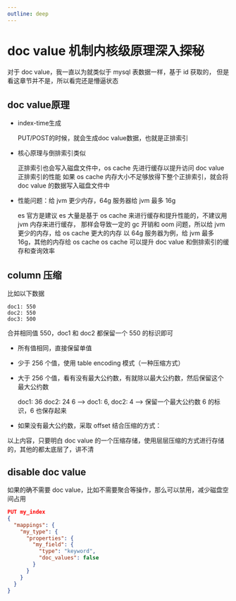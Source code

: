 ```yaml
---
outline: deep
---
```

# doc value 机制内核级原理深入探秘

对于 doc value，我一直以为就类似于 mysql 表数据一样，基于 id 获取的，
但是看这章节并不是，所以看完还是懵逼状态

## doc value原理

- index-time生成

  PUT/POST的时候，就会生成doc value数据，也就是正排索引
- 核心原理与倒排索引类似

  正排索引也会写入磁盘文件中，os cache 先进行缓存以提升访问 doc value 正排索引的性能
  如果 os cache 内存大小不足够放得下整个正排索引，就会将 doc value 的数据写入磁盘文件中
- 性能问题：给 jvm 更少内存，64g 服务器给 jvm 最多 16g

  es 官方是建议 es 大量是基于 os cache 来进行缓存和提升性能的，不建议用 jvm 内存来进行缓存，
  那样会导致一定的 gc 开销和 oom 问题，所以给 jvm 更少的内存，给 os cache 更大的内存
  以 64g 服务器为例，给 jvm 最多 16g，其他的内存给 os cache
  os cache 可以提升 doc value 和倒排索引的缓存和查询效率

## column 压缩

比如以下数据

```
doc1: 550
doc2: 550
doc3: 500
```

合并相同值 550，doc1 和 doc2 都保留一个 550 的标识即可

- 所有值相同，直接保留单值
- 少于 256 个值，使用 table encoding 模式（一种压缩方式）
- 大于 256 个值，看有没有最大公约数，有就除以最大公约数，然后保留这个最大公约数

  doc1: 36
  doc2: 24
  6 --> doc1: 6, doc2: 4 --> 保留一个最大公约数 6 的标识，6 也保存起来
- 如果没有最大公约数，采取 offset 结合压缩的方式：

以上内容，只要明白 doc value 的一个压缩存储，使用层层压缩的方式进行存储的，其他的都太底层了，讲不清

## disable doc value

如果的确不需要 doc value，比如不需要聚合等操作，那么可以禁用，减少磁盘空间占用

```json
PUT my_index
{
  "mappings": {
    "my_type": {
      "properties": {
        "my_field": {
          "type": "keyword",
          "doc_values": false
        }
      }
    }
  }
}
```
